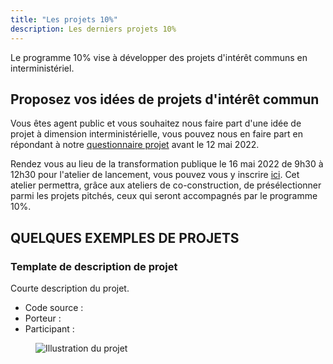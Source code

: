 ```yaml
---
title: "Les projets 10%"
description: Les derniers projets 10%
---
```


Le programme 10% vise à développer des projets d'intérêt communs en interministériel.

## Proposez vos idées de projets d'intérêt commun 

Vous êtes agent public et vous souhaitez nous faire part d'une idée de projet à dimension interministérielle, vous pouvez nous en faire part en répondant à notre [questionnaire projet](https://framaforms.org/appel-a-idees-de-projets-programme-10-pourcent-1648137237) avant le 12 mai 2022. 

Rendez vous au lieu de la transformation publique le 16 mai 2022 de 9h30 à 12h30 pour l'atelier de lancement, vous pouvez vous y inscrire [ici](https://www.eventbrite.fr/e/billets-atelier-dideation-du-programme-10-308699397207). Cet atelier permettra, grâce aux ateliers de co-construction, de présélectionner parmi les projets pitchés, ceux qui seront accompagnés par le programme 10%. 


## QUELQUES  EXEMPLES DE PROJETS

### Template de description de projet 

Courte description du projet. 

* Code source : 
* Porteur : 
* Participant : 

<figure class="fr-content-media fr-content-media--sm">
    <div class="fr-content-media__img">
        <img src="" alt="Illustration du projet">
    </div>
</figure>




